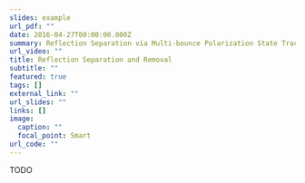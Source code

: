 ```yaml
---
slides: example
url_pdf: ""
date: 2016-04-27T00:00:00.000Z
summary: Reflection Separation via Multi-bounce Polarization State Tracing
url_video: ""
title: Reflection Separation and Removal
subtitle: ""
featured: true
tags: []
external_link: ""
url_slides: ""
links: []
image:
  caption: ""
  focal_point: Smart
url_code: ""
---
```


TODO